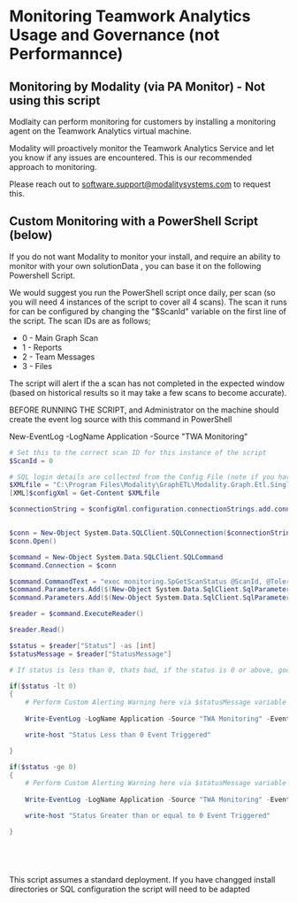 # Monitoring Teamwork Analytics Usage and Governance (not Performannce)

## Monitoring by Modality (via PA Monitor) - Not using this script

Modlaity can perform monitoring for customers by installing a monitoring agent on the Teamwork Analytics virtual machine. 

Modality will proactively monitor the Teamwork Analytics Service and let you know if any issues are encountered. This is our recommended approach to monitoring.

Please reach out to software.support@modalitysystems.com to request this. 

## Custom Monitoring with a PowerShell Script (below)

If you do not want Modality to monitor your install, and require an ability to monitor with your own solutionData , you can base it on the following Powershell Script.

We would suggest you run the PowerShell script once daily, per scan (so you will need 4 instances of the script to cover all 4 scans). The scan it runs for can be configured by changing the "$ScanId" variable on the first line of the script. The scan IDs are as follows;

* 0 - Main Graph Scan
* 1 - Reports
* 2 - Team Messages
* 3 - Files

The script will alert if the a scan has not completed in the expected window (based on historical results so it may take a few scans to become accurate).

BEFORE RUNNING THE SCRIPT, and Administrator on the machine should create the event log source with this command in PowerShell

New-EventLog -LogName Application -Source "TWA Monitoring"

```powershell
# Set this to the correct scan ID for this instance of the script
$ScanId = 0

# SQL login details are collected from the Config File (note if you have installed in a non standard directory, edit this path)
$XMLfile = "C:\Program Files\Modality\GraphETL\Modality.Graph.Etl.SingleTenant.Service.exe.config"
[XML]$configXml = Get-Content $XMLfile

$connectionString = $configXml.configuration.connectionStrings.add.connectionString


$conn = New-Object System.Data.SQLClient.SQLConnection($connectionString)
$conn.Open()

$command = New-Object System.Data.SQLClient.SQLCommand
$command.Connection = $conn

$command.CommandText = "exec monitoring.SpGetScanStatus @ScanId, @ToleranceHours"
$command.Parameters.Add($(New-Object System.Data.SqlClient.SqlParameter("@ScanId ",$ScanId)))
$command.Parameters.Add($(New-Object System.Data.SqlClient.SqlParameter("@ToleranceHours ",24)))

$reader = $command.ExecuteReader()

$reader.Read()

$status = $reader["Status"] -as [int]
$statusMessage = $reader["StatusMessage"]

# If status is less than 0, thats bad, if the status is 0 or above, good

if($status -lt 0) 
{
    # Perform Custom Alerting Warning here via $statusMessage variable - e.g. send an email or write a windows event log event
    
    Write-EventLog -LogName Application -Source "TWA Monitoring" -EventID 55404 -Message "Scan $ScanId $statusMessage -  Scan has not completed, please check your system and if needed contact Modality support software.support@modalitysystems.com" 

    write-host "Status Less than 0 Event Triggered"

}

if($status -ge 0) 
{
    # Perform Custom Alerting Warning here via $statusMessage variable - e.g. send an email or write a windows event log event
    
    Write-EventLog -LogName Application -Source "TWA Monitoring" -EventID 55200 -Message "Scan $ScanId $statusMessage - Scan completed successfully" 

    write-host "Status Greater than or equal to 0 Event Triggered"

}






```

This script assumes a standard deployment. If you have changged install directories or SQL configuration the script will need to be adapted
